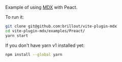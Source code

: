 Example of using [MDX](https://mdxjs.com/) with Peact.

To run it:

```sh
git clone git@github.com:brillout/vite-plugin-mdx
cd vite-plugin-mdx/examples/Preact/
yarn start
```

If you don't have yarn v1 installed yet:

```sh
npm install --global yarn
```
